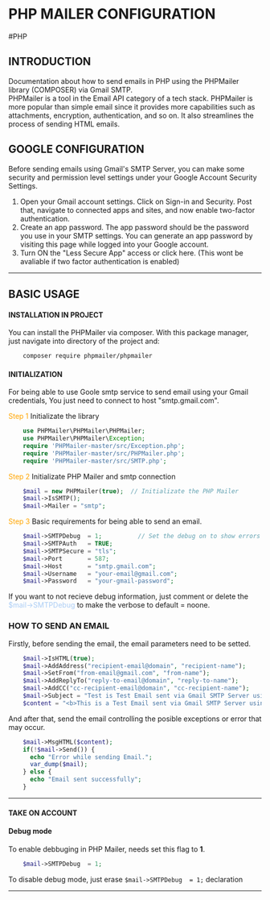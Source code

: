 # PHP MAILER CONFIGURATION
#PHP 

## INTRODUCTION 

Documentation about how to send emails in PHP using the PHPMailer library (COMPOSER) via Gmail SMTP.  
PHPMailer is a tool in the Email API category of a tech stack. PHPMailer is more popular than simple email since it provides more capabilities such as attachments, encryption, authentication, and so on. It also streamlines the process of sending HTML emails.

## GOOGLE CONFIGURATION 

Before sending emails using Gmail's SMTP Server, you can make some security and permission level settings under your Google Account Security Settings.
1.   Open your Gmail account settings. Click on Sign-in and Security. Post that, navigate to connected apps and sites, and now enable two-factor authentication. 
2.   Create an app password. The app password should be the password you use in your SMTP settings. You can generate an app password by visiting this page while logged into your Google account.
3.   Turn ON the "Less Secure App" access or click here. (This wont be avaliable if two factor authentication is enabled)

---
## BASIC USAGE

#### INSTALLATION IN PROJECT 

You can install the PHPMailer via composer. With this package manager, just navigate into directory of the project and: 

```BASH
	composer require phpmailer/phpmailer
```

#### INITIALIZATION

For being able to use Goole smtp service to send email using your Gmail credentials, You just need to connect to host "smtp.gmail.com". 

<span style="color:orange;">Step 1</span> Initializate the library
```php 
	use PHPMailer\PHPMailer\PHPMailer;
	use PHPMailer\PHPMailer\Exception;
	require 'PHPMailer-master/src/Exception.php';
	require 'PHPMailer-master/src/PHPMailer.php';
	require 'PHPMailer-master/src/SMTP.php';
```
<span style="color:orange;">Step 2</span>  Initializate PHP Mailer and smtp connection
```php
	$mail = new PHPMailer(true);  // Initializate the PHP Mailer
	$mail->IsSMTP(); 
	$mail->Mailer = "smtp";
```

<span style="color:orange;">Step 3</span> Basic requirements  for being able to send an email. 

```php 
	$mail->SMTPDebug  = 1;  		// Set the debug on to show errors
	$mail->SMTPAuth   = TRUE;
	$mail->SMTPSecure = "tls";
	$mail->Port       = 587;
	$mail->Host       = "smtp.gmail.com";
	$mail->Username   = "your-email@gmail.com";
	$mail->Password   = "your-gmail-password";
```
If you want to not recieve debug information, just comment or delete the <span style="color:#abcdf5;">$mail->SMTPDebug</span> to make the verbose to default  = noone. 

### HOW TO SEND AN EMAIL 


Firstly, before sending the email, the email parameters need to be setted. 

```php
	$mail->IsHTML(true);
	$mail->AddAddress("recipient-email@domain", "recipient-name");
	$mail->SetFrom("from-email@gmail.com", "from-name");
	$mail->AddReplyTo("reply-to-email@domain", "reply-to-name");
	$mail->AddCC("cc-recipient-email@domain", "cc-recipient-name");
	$mail->Subject = "Test is Test Email sent via Gmail SMTP Server using PHP Mailer";
	$content = "<b>This is a Test Email sent via Gmail SMTP Server using PHP mailer class.</b>";
```

And after that, send the email controlling the posible exceptions or error that may occur. 

```php
	$mail->MsgHTML($content); 
	if(!$mail->Send()) {
	  echo "Error while sending Email.";
	  var_dump($mail);
	} else {
	  echo "Email sent successfully";
	}
```

--- 
#### TAKE ON ACCOUNT 

#### Debug mode 

To enable debbuging in PHP Mailer, needs set this flag to **1**. 
```php 
	$mail->SMTPDebug  = 1; 
```

To disable debug mode, just erase `$mail->SMTPDebug  = 1;` declaration 


--- 
